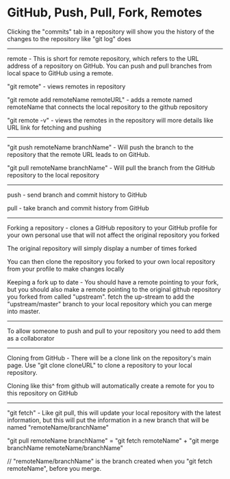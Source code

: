 # GitHub, Push, Pull, Fork, Remotes

Clicking the "commits" tab in a repository will show you the history of the changes to the repository like "git log" does

***

remote - This is short for remote repository, which refers to the URL address of a repository on GitHub. You can push and pull branches from local space to GitHub using a remote.

"git remote" - views remotes in repository

"git remote add remoteName remoteURL" - adds a remote named remoteName that connects the local repository to the github repository

"git remote -v" - views the remotes in the repository will more details like URL link for fetching and pushing

***

"git push remoteName branchName" - Will push the branch to the repository that the remote URL leads to on GitHub.

"git pull remoteName branchName" - Will pull the branch from the GitHub repository to the local repository

***

push - send branch and commit history to GitHub

pull - take branch and commit history from GitHub

***

Forking a repository - clones a GitHub repository to your GitHub profile for your own personal use that will not affect the original repository you forked

The original repository will simply display a number of times forked

You can then clone the repository you forked to your own local repository from your profile to make changes locally

Keeping a fork up to date - You should have a remote pointing to your fork, but you should also make a remote pointing to the original github repository you forked from called "upstream". fetch the up-stream to add the "upstream/master" branch to your local repository which you can merge into master.

***

To allow someone to push and pull to your repository you need to add them as a collaborator

***

Cloning from GitHub - There will be a clone link on the repository's main page. Use "git clone cloneURL" to clone a repository to your local repository.

Cloning like this^ from github will automatically create a remote for you to this repository on GitHub

***

"git fetch" - Like git pull, this will update your local repository with the latest information, but this will put the information in a new branch that will be named "remoteName/branchName"

"git pull remoteName branchName" = "git fetch remoteName" + "git merge branchName remoteName/branchName"

// "remoteName/branchName" is the branch created when you "git fetch remoteName", before you merge.
